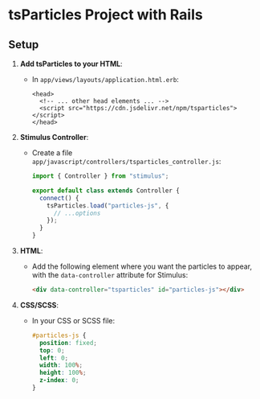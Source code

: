 # tsParticles Project with Rails

## Setup

1. **Add tsParticles to your HTML**:
   - In `app/views/layouts/application.html.erb`:
     ```erb
     <head>
       <!-- ... other head elements ... -->
       <script src="https://cdn.jsdelivr.net/npm/tsparticles"></script>
     </head>
     ```

2. **Stimulus Controller**:
   - Create a file `app/javascript/controllers/tsparticles_controller.js`:
     ```javascript
     import { Controller } from "stimulus";

     export default class extends Controller {
       connect() {
         tsParticles.load("particles-js", {
           // ...options
         });
       }
     }
     ```

3. **HTML**:
   - Add the following element where you want the particles to appear, with the `data-controller` attribute for Stimulus:
     ```html
     <div data-controller="tsparticles" id="particles-js"></div>
     ```

4. **CSS/SCSS**:
   - In your CSS or SCSS file:
     ```scss
     #particles-js {
       position: fixed;
       top: 0;
       left: 0;
       width: 100%;
       height: 100%;
       z-index: 0;
     }
     ```
